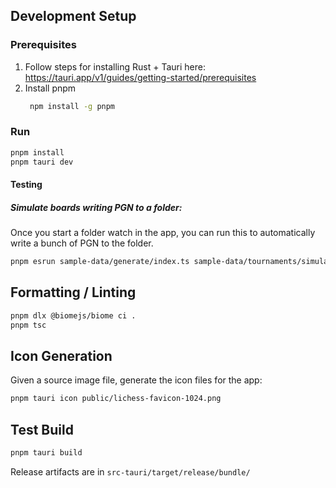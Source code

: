 ## Development Setup

### Prerequisites

1. Follow steps for installing Rust + Tauri here: https://tauri.app/v1/guides/getting-started/prerequisites
2. Install pnpm
   ```bash
    npm install -g pnpm
    ```

### Run

```bash
pnpm install
pnpm tauri dev
```

#### Testing

##### Simulate boards writing PGN to a folder:

Once you start a folder watch in the app, you can run this to automatically write a bunch of PGN to the folder.

```bash
pnpm esrun sample-data/generate/index.ts sample-data/tournaments/simulated
```

## Formatting / Linting

```bash
pnpm dlx @biomejs/biome ci .
pnpm tsc
```

## Icon Generation

Given a source image file, generate the icon files for the app:

```bash
pnpm tauri icon public/lichess-favicon-1024.png
```

## Test Build

```bash
pnpm tauri build
```

Release artifacts are in `src-tauri/target/release/bundle/`
